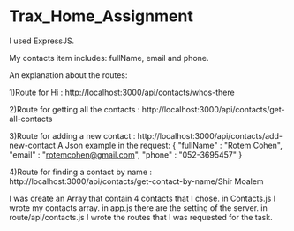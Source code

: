 # Trax_Home_Assignment

I used ExpressJS.

My contacts item includes:
fullName, email and phone.

An explanation about the routes:

1)Route for Hi : http://localhost:3000/api/contacts/whos-there

2)Route for getting all the contacts : http://localhost:3000/api/contacts/get-all-contacts

3)Route for adding a new contact : http://localhost:3000/api/contacts/add-new-contact
  A Json example in the request:
    {
      "fullName" : "Rotem Cohen",
      "email" : "rotemcohen@gmail.com",
      "phone" : "052-3695457"
    }
    
4)Route for finding a contact by name : http://localhost:3000/api/contacts/get-contact-by-name/Shir Moalem


I was create an Array that contain 4 contacts that I chose. in Contacts.js I wrote my contacts array. in app.js there are the setting of the server.
in route/api/contacts.js I wrote the routes that I was requested for the task.
